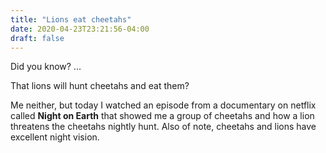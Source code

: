 ```yaml
---
title: "Lions eat cheetahs"
date: 2020-04-23T23:21:56-04:00
draft: false
---
```


Did you know? ...

That lions will hunt cheetahs and eat them?

Me neither, but today I watched an episode from a documentary on netflix called **Night on Earth** that
showed me a group of cheetahs and how a lion threatens the cheetahs nightly hunt. Also of note, cheetahs
and lions have excellent night vision.

